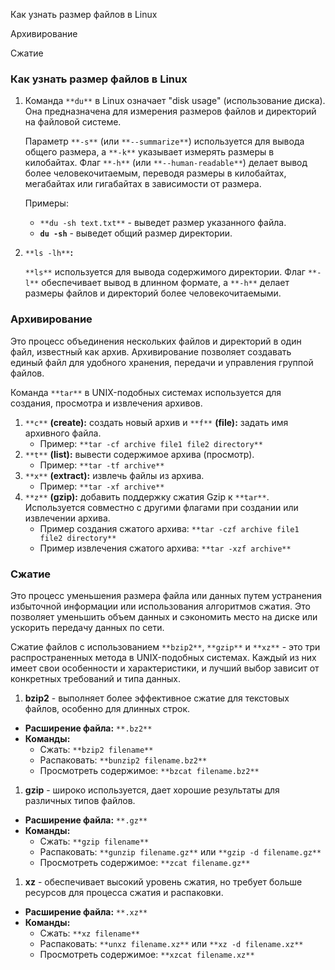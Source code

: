 Как узнать размер файлов в Linux

Архивирование

Сжатие

### Как узнать размер файлов в Linux

1. Команда `**du**` в Linux означает "disk usage" (использование диска). Она предназначена для измерения размеров файлов и директорий на файловой системе.
    
    Параметр `**-s**` (или `**--summarize**`) используется для вывода общего размера, а `**-k**` указывает измерять размеры в килобайтах. Флаг `**-h**` (или `**--human-readable**`) делает вывод более человекочитаемым, переводя размеры в килобайтах, мегабайтах или гигабайтах в зависимости от размера.
    
    Примеры:
    
    - `**du -sh text.txt**` - выведет размер указанного файла.
    - **`du -sh`** - выведет общий размер директории.
2. `**ls -lh**`**:**
    
    `**ls**` используется для вывода содержимого директории. Флаг `**-l**` обеспечивает вывод в длинном формате, а `**-h**` делает размеры файлов и директорий более человекочитаемыми.
    

### **Архивирование**

Это процесс объединения нескольких файлов и директорий в один файл, известный как архив. Архивирование позволяет создавать единый файл для удобного хранения, передачи и управления группой файлов.

Команда `**tar**` в UNIX-подобных системах используется для создания, просмотра и извлечения архивов.

1. `**c**` **(create):** создать новый архив и `**f**` **(file):** задать имя архивного файла.
    - Пример: `**tar -cf archive file1 file2 directory**`
2. `**t**` **(list):** вывести содержимое архива (просмотр).
    - Пример: `**tar -tf archive**`
3. `**x**` **(extract):** извлечь файлы из архива.
    - Пример: `**tar -xf archive**`
4. `**z**` **(gzip):** добавить поддержку сжатия Gzip к `**tar**`. Используется совместно с другими флагами при создании или извлечении архива.
    - Пример создания сжатого архива: `**tar -czf archive file1 file2 directory**`
    - Пример извлечения сжатого архива: `**tar -xzf archive**`

### **Сжатие**

Это процесс уменьшения размера файла или данных путем устранения избыточной информации или использования алгоритмов сжатия. Это позволяет уменьшить объем данных и сэкономить место на диске или ускорить передачу данных по сети.

Сжатие файлов с использованием `**bzip2**`, `**gzip**` и `**xz**` - это три распространенных метода в UNIX-подобных системах. Каждый из них имеет свои особенности и характеристики, и лучший выбор зависит от конкретных требований и типа данных.

1. **bzip2** - выполняет более эффективное сжатие для текстовых файлов, особенно для длинных строк.

- **Расширение файла:** `**.bz2**`
- **Команды:**
    - Сжать: `**bzip2 filename**`
    - Распаковать: `**bunzip2 filename.bz2**`
    - Просмотреть содержимое: `**bzcat filename.bz2**`

1. **gzip** - широко используется, дает хорошие результаты для различных типов файлов.

- **Расширение файла:** `**.gz**`
- **Команды:**
    - Сжать: `**gzip filename**`
    - Распаковать: `**gunzip filename.gz**` или `**gzip -d filename.gz**`
    - Просмотреть содержимое: `**zcat filename.gz**`

1. **xz** - обеспечивает высокий уровень сжатия, но требует больше ресурсов для процесса сжатия и распаковки.

- **Расширение файла:** `**.xz**`
- **Команды:**
    - Сжать: `**xz filename**`
    - Распаковать: `**unxz filename.xz**` или `**xz -d filename.xz**`
    - Просмотреть содержимое: `**xzcat filename.xz**`
<div class="page-break" style="page-break-before: always;"></div>
